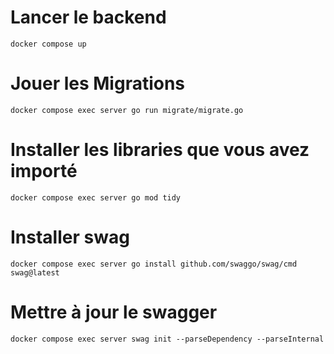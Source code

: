 # Lancer le backend
`docker compose up`

# Jouer les Migrations 
`docker compose exec server go run migrate/migrate.go`

# Installer les libraries que vous avez importé
`docker compose exec server go mod tidy`

# Installer swag

`docker compose exec server go install github.com/swaggo/swag/cmd swag@latest`

# Mettre à jour le swagger
`docker compose exec server swag init --parseDependency --parseInternal`
